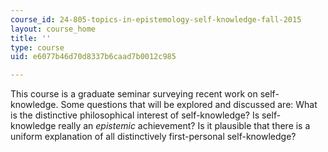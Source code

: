 ```yaml
---
course_id: 24-805-topics-in-epistemology-self-knowledge-fall-2015
layout: course_home
title: ''
type: course
uid: e6077b46d70d8337b6caad7b0012c985

---
```

This course is a graduate seminar surveying recent work on self-knowledge. Some questions that will be explored and discussed are: What is the distinctive philosophical interest of self-knowledge? Is self-knowledge really an _epistemic_ achievement? Is it plausible that there is a uniform explanation of all distinctively first-personal self-knowledge?
